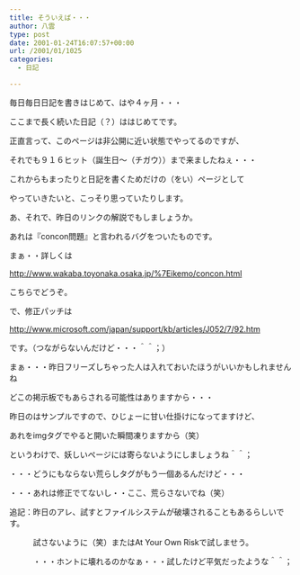 ```yaml
---
title: そういえば・・・
author: 八雲
type: post
date: 2001-01-24T16:07:57+00:00
url: /2001/01/1025
categories:
  - 日記

---
```

毎日毎日日記を書きはじめて、はや４ヶ月・・・
  
ここまで長く続いた日記（？）ははじめてです。
  
正直言って、このページは非公開に近い状態でやってるのですが、
  
それでも９１６ヒット（誕生日～（チガウ））まで来ましたねぇ・・・
  
これからもまったりと日記を書くためだけの（をい）ページとして
  
やっていきたいと、こっそり思っていたりします。

あ、それで、昨日のリンクの解説でもしましょうか。
  
あれは『concon問題』と言われるバグをついたものです。
  
まぁ・・詳しくは
  
http://www.wakaba.toyonaka.osaka.jp/%7Eikemo/concon.html
  
こちらでどうぞ。
  
で、修正パッチは
  
http://www.microsoft.com/japan/support/kb/articles/J052/7/92.htm
  
です。（つながらないんだけど・・・＾＾；）
  
まぁ・・・昨日フリーズしちゃった人は入れておいたほうがいいかもしれませんね
  
どこの掲示板でもあらされる可能性はありますから・・・
  
昨日のはサンプルですので、ひじょーに甘い仕掛けになってますけど、
  
あれをimgタグでやると開いた瞬間凍りますから（笑）
  
というわけで、妖しいページには寄らないようにしましょうね＾＾；
  
・・・どうにもならない荒らしタグがもう一個あるんだけど・・・
  
・・・あれは修正でてないし・・ここ、荒らさないでね（笑）

追記：昨日のアレ、試すとファイルシステムが破壊されることもあるらしいです。
  
　　　試さないように（笑）またはAt Your Own Riskで試しませう。
  
　　　・・・ホントに壊れるのかなぁ・・・試したけど平気だったような＾＾；